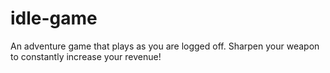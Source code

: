 # idle-game
An adventure game that plays as you are logged off. Sharpen your weapon to constantly increase your revenue!

